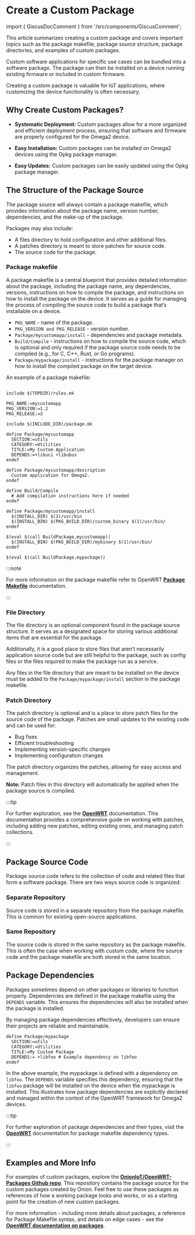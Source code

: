# Create a Custom Package

import { GiscusDocComment } from '/src/components/GiscusComment';

This article summarizes creating a custom package and covers important topics such as the package makefile, package source structure, package directories, and examples of custom packages.

Custom software applications for specific use cases can be bundled into a software package. The package can then be installed on a device running existing firmware or included in custom firmware.

Creating a custom package is valuable for IoT applications, where customizing the device functionality is often necessary.

## Why Create Custom Packages?

- **Systematic Deployment:** Custom packages allow for a more organized and efficient deployment process, ensuring that software and firmware are properly configured for the Omega2 device.

- **Easy Installation:** Custom packages can be installed on Omega2 devices using the Opkg package manager.

- **Easy Updates:** Custom packages can be easily updated using the Opkg package manager.

## The Structure of the Package Source

The package source will always contain a package makefile, which provides information about the package name, version number, dependencies, and the make-up of the package.

Packages may also include:

- A files directory to hold configuration and other additional files.
- A patches directory is meant to store patches for source code.
- The source code for the package.

### Package makefile

A package makefile is a central blueprint that provides detailed information about the package, including the package name, any dependencies, versions, instructions on how to compile the package, and instructions on how to install the package on the device. It serves as a guide for managing the process of compiling the source code to build a package that’s installable on a device.

- `PKG_NAME` - name of the package.
- `PKG_VERSION and PKG_RELEASE` - version number.
- `Package/mycustomapp/install` - dependencies and package metadata.
- `Build/Compile` - instructions on how to compile the source code, which is optional and only required if the package source code needs to be compiled (e.g., for C, C++, Rust, or Go programs).
- `Package/mypackage/install` - instructions for the package manager on how to install the compiled package on the target device.

An example of a package makefile:

```shell

include $(TOPDIR)/rules.mk

PKG_NAME:=mycustomapp
PKG_VERSION:=1.2
PKG_RELEASE:=3

include $(INCLUDE_DIR)/package.mk

define Package/mycustomapp
  SECTION:=utils
  CATEGORY:=Utilities
  TITLE:=My Custom Application
  DEPENDS:=+libuci +libubus
endef

define Package/mycustomapp/description
  Custom application for Omega2.
endef

define Build/Compile
  # Add compilation instructions here if needed
endef

define Package/mycustomapp/install
  $(INSTALL_DIR) $(1)/usr/bin
  $(INSTALL_BIN) $(PKG_BUILD_DIR)/custom_binary $(1)/usr/bin/
endef

$(eval $(call BuildPackage,mycustomapp))
  $(INSTALL_BIN) $(PKG_BUILD_DIR)/mybinary $(1)/usr/bin/
endef

$(eval $(call BuildPackage,mypackage))

```

:::note

For more information on the package makefile refer to OpenWRT [**Package Makefile**](https://openwrt.org/docs/guide-developer/packages#file_installation_macros) documentation.

:::

### File Directory

The file directory is an optional component found in the package source structure. It serves as a designated space for storing various additional items that are essential for the package.

Additionally, it is a good place to store files that aren’t necessarily application source code but are still helpful to the package, such as config files or the files required to make the package run as a service.

Any files in the file directory that are meant to be installed on the device must be added to the `Package/mypackage/install` section in the package makefile.

### Patch Directory

The patch directory is optional and is a place to store patch files for the source code of the package. Patches are small updates to the existing code and can be used for:

- Bug fixes
- Efficient troubleshooting
- Implementing version-specific changes
- Implementing configuration changes

The patch directory organizes the patches, allowing for easy access and management.

**Note:** Patch files in this directory will automatically be applied when the package source is compiled.

:::tip

For further exploration, see the [**OpenWRT**](https://openwrt.org/docs/guide-developer/toolchain/use-patches-with-buildsystem) documentation. This documentation provides a comprehensive guide on working with patches, including adding new patches, editing existing ones, and managing patch collections.

:::

## Package Source Code

Package source code refers to the collection of code and related files that form a software package. There are two ways source code is organized:

### Separate Repository

Source code is stored in a separate repository from the package makefile. This is common for existing open-source applications.

### Same Repository

The source code is stored in the same repository as the package makefile. This is often the case when working with custom code, where the source code and the package makefile are both stored in the same location.

## Package Dependencies

Packages sometimes depend on other packages or libraries to function properly. Dependencies are defined in the package makefile using the `DEPENDS` variable. This ensures the dependencies will also be installed when the package is installed.

By managing package dependencies effectively, developers can ensure their projects are reliable and maintainable.

```shell
define Package/mypackage
  SECTION:=utils
  CATEGORY:=Utilities
  TITLE:=My Custom Package
  DEPENDS:= +libfoo # Example dependency on libfoo
endef
```

In the above example, the mypackage is defined with a dependency on `libfoo`. The `DEPENDS` variable specifies this dependency, ensuring that the `libfoo` package will be installed on the device when the mypackage is installed. This illustrates how package dependencies are explicitly declared and managed within the context of the OpenWRT framework for Omega2 devices.

:::tip

For further exploration of package dependencies and their types, visit the [**OpenWRT**](https://openwrt.org/docs/guide-developer/packages#dependency_types) documentation for package makefile dependency types.

:::

## Examples and More Info

For examples of custom packages, explore the [**OnionIoT/OpenWRT-Packages Github repo**](https://github.com/OnionIoT/OpenWRT-Packages/tree/openwrt-23.05). This repository contains the package source for the custom packages created by Onion. Feel free to use these packages as references of how a working package looks and works, or as a starting point for the creation of new custom packages. <!-- TODO: update this 23.05 with OPENWRT_VERSION variable -->

For more information - including more details about packages, a reference for Package Makefile syntax, and details on edge cases - see the [**OpenWRT documentation on packages**](https://openwrt.org/docs/guide-developer/packages).

<GiscusDocComment />
